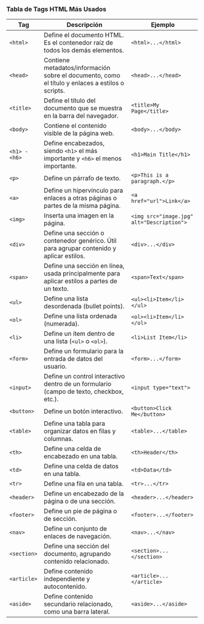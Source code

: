 ### Tabla de Tags HTML Más Usados

| Tag          | Descripción                                                                                      | Ejemplo                                      |
|--------------|--------------------------------------------------------------------------------------------------|----------------------------------------------|
| `<html>`     | Define el documento HTML. Es el contenedor raíz de todos los demás elementos.                     | `<html>...</html>`                           |
| `<head>`     | Contiene metadatos/información sobre el documento, como el título y enlaces a estilos o scripts.  | `<head>...</head>`                           |
| `<title>`    | Define el título del documento que se muestra en la barra del navegador.                          | `<title>My Page</title>`                     |
| `<body>`     | Contiene el contenido visible de la página web.                                                   | `<body>...</body>`                           |
| `<h1> - <h6>`| Define encabezados, siendo `<h1>` el más importante y `<h6>` el menos importante.                 | `<h1>Main Title</h1>`                        |
| `<p>`        | Define un párrafo de texto.                                                                       | `<p>This is a paragraph.</p>`                |
| `<a>`        | Define un hipervínculo para enlaces a otras páginas o partes de la misma página.                  | `<a href="url">Link</a>`                     |
| `<img>`      | Inserta una imagen en la página.                                                                  | `<img src="image.jpg" alt="Description">`    |
| `<div>`      | Define una sección o contenedor genérico. Útil para agrupar contenido y aplicar estilos.          | `<div>...</div>`                             |
| `<span>`     | Define una sección en línea, usada principalmente para aplicar estilos a partes de un texto.      | `<span>Text</span>`                          |
| `<ul>`       | Define una lista desordenada (bullet points).                                                     | `<ul><li>Item</li></ul>`                     |
| `<ol>`       | Define una lista ordenada (numerada).                                                             | `<ol><li>Item</li></ol>`                     |
| `<li>`       | Define un ítem dentro de una lista (`<ul>` o `<ol>`).                                             | `<li>List Item</li>`                         |
| `<form>`     | Define un formulario para la entrada de datos del usuario.                                        | `<form>...</form>`                           |
| `<input>`    | Define un control interactivo dentro de un formulario (campo de texto, checkbox, etc.).           | `<input type="text">`                        |
| `<button>`   | Define un botón interactivo.                                                                      | `<button>Click Me</button>`                  |
| `<table>`    | Define una tabla para organizar datos en filas y columnas.                                        | `<table>...</table>`                         |
| `<th>`       | Define una celda de encabezado en una tabla.                                                      | `<th>Header</th>`                            |
| `<td>`       | Define una celda de datos en una tabla.                                                           | `<td>Data</td>`                              |
| `<tr>`       | Define una fila en una tabla.                                                                     | `<tr>...</tr>`                               |
| `<header>`   | Define un encabezado de la página o de una sección.                                               | `<header>...</header>`                       |
| `<footer>`   | Define un pie de página o de sección.                                                             | `<footer>...</footer>`                       |
| `<nav>`      | Define un conjunto de enlaces de navegación.                                                      | `<nav>...</nav>`                             |
| `<section>`  | Define una sección del documento, agrupando contenido relacionado.                                | `<section>...</section>`                     |
| `<article>`  | Define contenido independiente y autocontenido.                                                   | `<article>...</article>`                     |
| `<aside>`    | Define contenido secundario relacionado, como una barra lateral.                                  | `<aside>...</aside>`                         |

